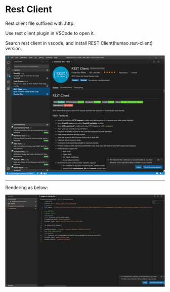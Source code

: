 # Rest Client

Rest client file suffixed with .http.

Use rest client plugin in VSCode to open it.

Search rest client in vscode, and install REST Client(humao.rest-client) version.

![Gitter](images/rest-client-searched-in-vscode.png)

---

Rendering as below:

![Gitter](images/rest-client-rendering.gif)